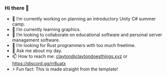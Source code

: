 ### Hi there 👋

- 🔭 I’m currently working on planning an introductory Unity C# summer camp.
- 🌱 I’m currently learning graphics.
- 👯 I’m looking to collaborate on educational software and personal server management software.
- 🤔 I’m looking for Rust programmers with too much freetime.
- 💬 Ask me about my day.
- 📫 How to reach me: clayton@claytondoesthings.xyz or https://discord.gg/rr8uatx
- ⚡ Fun fact: This is made straight from the template!
